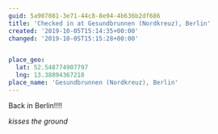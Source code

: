 ```yaml
---
guid: 5a907081-3e71-44c8-8e94-4b636b2df686
title: 'Checked in at Gesundbrunnen (Nordkreuz), Berlin'
created: '2019-10-05T15:14:35+00:00'
changed: '2019-10-05T15:15:28+00:00'


place_geo:
  lat: 52.548774907797
  lng: 13.38894367218
place_name: 'Gesundbrunnen (Nordkreuz), Berlin'
---
```


Back in Berlin!!!! 

_kisses the ground_
